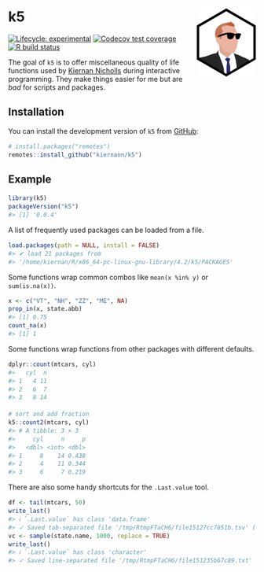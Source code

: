 
<!-- README.md is generated from README.Rmd. Please edit that file -->

# k5 <img src='man/figures/logo.png' align="right" height="139" />

<!-- badges: start -->

[![Lifecycle:
experimental](https://img.shields.io/badge/lifecycle-experimental-orange.svg)](https://lifecycle.r-lib.org/articles/stages.html)
[![Codecov test
coverage](https://codecov.io/gh/kiernann/k5/branch/master/graph/badge.svg)](https://app.codecov.io/gh/kiernann/k5?branch=master)
[![R build
status](https://github.com/kiernann/k5/workflows/R-CMD-check/badge.svg)](https://github.com/kiernann/k5/actions)
<!-- badges: end -->

The goal of `k5` is to offer miscellaneous quality of life functions
used by [Kiernan Nicholls](https://github.com/kiernann) during
interactive programming. They make things easier for me but are *bad*
for scripts and packages.

## Installation

You can install the development version of `k5` from
[GitHub](https://github.com/kiernann/k5):

``` r
# install.packages("remotes")
remotes::install_github("kiernann/k5")
```

## Example

``` r
library(k5)
packageVersion("k5")
#> [1] '0.0.4'
```

A list of frequently used packages can be loaded from a file.

``` r
load.packages(path = NULL, install = FALSE)
#> ✔ load 21 packages from
#> '/home/kiernan/R/x86_64-pc-linux-gnu-library/4.2/k5/PACKAGES'
```

Some functions wrap common combos like `mean(x %in% y)` or
`sum(is.na(x))`.

``` r
x <- c("VT", "NH", "ZZ", "ME", NA)
prop_in(x, state.abb)
#> [1] 0.75
count_na(x)
#> [1] 1
```

Some functions wrap functions from other packages with different
defaults.

``` r
dplyr::count(mtcars, cyl)
#>   cyl  n
#> 1   4 11
#> 2   6  7
#> 3   8 14

# sort and add fraction
k5::count2(mtcars, cyl)
#> # A tibble: 3 × 3
#>     cyl     n     p
#>   <dbl> <int> <dbl>
#> 1     8    14 0.438
#> 2     4    11 0.344
#> 3     6     7 0.219
```

There are also some handy shortcuts for the `.Last.value` tool.

``` r
df <- tail(mtcars, 50)
write_last()
#> ℹ `.Last.value` has class 'data.frame'
#> ✓ Saved tab-separated file '/tmp/RtmpFTaCH6/file15127cc7851b.tsv' (1.25K)
vc <- sample(state.name, 1000, replace = TRUE)
write_last()
#> ℹ `.Last.value` has class 'character'
#> ✓ Saved line-separated file '/tmp/RtmpFTaCH6/file151235b67c89.txt' (9.19K)
```

<!-- refs: start -->
<!-- refs: end -->
